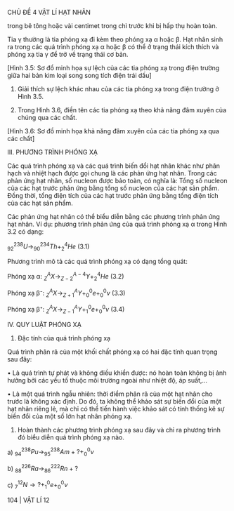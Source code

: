 CHỦ ĐỀ 4 VẬT LÍ HẠT NHÂN

trong bê tông hoặc vài centimet trong chì trước khi bị hấp thụ hoàn toàn.

Tia γ thường là tia phóng xạ đi kèm theo phóng xạ α hoặc β. Hạt nhân sinh ra trong các quá trình phóng xạ α hoặc β có thể ở trạng thái kích thích và phóng xạ tia γ để trở về trạng thái cơ bản.

[Hình 3.5: Sơ đồ minh họa sự lệch của các tia phóng xạ trong điện trường giữa hai bản kim loại song song tích điện trái dấu]

1. Giải thích sự lệch khác nhau của các tia phóng xạ trong điện trường ở Hình 3.5.

2. Trong Hình 3.6, điền tên các tia phóng xạ theo khả năng đâm xuyên của chúng qua các chất.

[Hình 3.6: Sơ đồ minh họa khả năng đâm xuyên của các tia phóng xạ qua các chất]

III. PHƯƠNG TRÌNH PHÓNG XẠ

Các quá trình phóng xạ và các quá trình biến đổi hạt nhân khác như phân hạch và nhiệt hạch được gọi chung là các phản ứng hạt nhân. Trong các phản ứng hạt nhân, số nucleon được bảo toàn, có nghĩa là: Tổng số nucleon của các hạt trước phản ứng bằng tổng số nucleon của các hạt sản phẩm. Đồng thời, tổng điện tích của các hạt trước phản ứng bằng tổng điện tích của các hạt sản phẩm.

Các phản ứng hạt nhân có thể biểu diễn bằng các phương trình phản ứng hạt nhân. Ví dụ: phương trình phản ứng của quá trình phóng xạ α trong Hình 3.2 có dạng:

$_{92}^{238}U \rightarrow _{90}^{234}Th + _2^4He$ (3.1)

Phương trình mô tả các quá trình phóng xạ có dạng tổng quát:

Phóng xạ α: $_Z^AX \rightarrow _{Z-2}^{A-4}Y + _2^4He$ (3.2)

Phóng xạ β⁻: $_Z^AX \rightarrow _{Z+1}^AY + _0^0e + _0^0\nu$ (3.3)

Phóng xạ β⁺: $_Z^AX \rightarrow _{Z-1}^AY + _1^0e + _0^0\nu$ (3.4)

IV. QUY LUẬT PHÓNG XẠ

1. Đặc tính của quá trình phóng xạ

Quá trình phân rã của một khối chất phóng xạ có hai đặc tính quan trọng sau đây:

• Là quá trình tự phát và không điều khiển được: nó hoàn toàn không bị ảnh hưởng bởi các yếu tố thuộc môi trường ngoài như nhiệt độ, áp suất,...

• Là một quá trình ngẫu nhiên: thời điểm phân rã của một hạt nhân cho trước là không xác định. Do đó, ta không thể khảo sát sự biến đổi của một hạt nhân riêng lẻ, mà chỉ có thể tiến hành việc khảo sát có tính thống kê sự biến đổi của một số lớn hạt nhân phóng xạ.

1. Hoàn thành các phương trình phóng xạ sau đây và chỉ ra phương trình đó biểu diễn quá trình phóng xạ nào.

a) $_{94}^{238}Pu \rightarrow _{95}^{238}Am + ? + _0^0\nu$

b) $_{88}^{226}Ra \rightarrow _{86}^{222}Rn + ?$

c) $_7^{12}N \rightarrow ? + _1^0e + _0^0\nu$

104 | VẬT LÍ 12